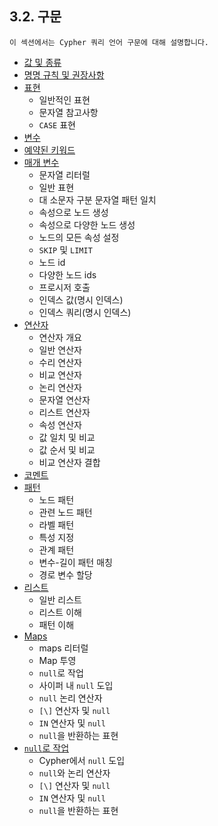 
## 3.2. 구문 

```
이 섹션에서는 Cypher 쿼리 언어 구문에 대해 설명합니다.
```

- [값 및 종류](syntax/values.md)
- [명명 규칙 및 권장사항](syntax/naming.md)
- [표현](syntax/expressions.md)
  - 일반적인 표현
  - 문자열 참고사항
  - `CASE` 표현
- [변수](syntax/variables.md)
- [예약된 키워드](syntax/reserved.md)
- [매개 변수](syntax/parameters.md)
  - 문자열 리터럴
  - 일반 표현
  - 대 소문자 구분 문자열 패턴 일치
  - 속성으로 노드 생성
  - 속성으로 다양한 노드 생성
  - 노드의 모든 속성 설정
  - `SKIP` 및 `LIMIT`
  - 노드 id
  - 다양한 노드 ids
  - 프로시저 호출
  - 인덱스 값(명시 인덱스)
  - 인덱스 쿼리(명시 인덱스)
- [연산자](syntax/operators.md)
  - 연산자 개요
  - 일반 연산자
  - 수리 연산자
  - 비교 연산자
  - 논리 연산자
  - 문자열 연산자
  - 리스트 연산자
  - 속성 연산자
  - 값 일치 및 비교
  - 값 순서 및 비교
  - 비교 연산자 결합
- [코멘트](syntax/comments.md)
- [패턴](syntax/patterns.md)
  - 노드 패턴
  - 관련 노드 패턴
  - 라벨 패턴
  - 특성 지정
  - 관계 패턴
  - 변수-길이 패턴 매칭
  - 경로 변수 할당
- [리스트](syntax/lists.md)
  - 일반 리스트
  - 리스트 이해
  - 패턴 이해
- [Maps](syntax/maps.md)
  - maps 리터럴
  - Map 투영
  - `null`로 작업
  - 사이퍼 내 `null` 도입
  - `null` 논리 연산자
  - `[\]` 연산자 및 `null`
  - `IN` 연산자 및 `null`
  - `null`을 반환하는 표현
- [```null```로 작업](syntax/working-with-null.md)
	- Cypher에서 ```null``` 도입 
	- ```null```와 논리 연산자 
	- ```[\]``` 연산자 및 ```null```
	- ```IN``` 연산자 및 ```null```
	- ```null```을 반환하는 표현 